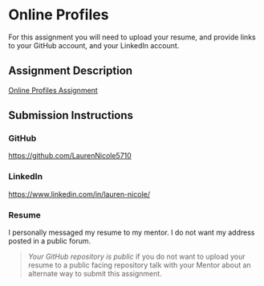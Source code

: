 # Online Profiles
For this assignment you will need to upload your resume, and provide links to your GitHub account, and your LinkedIn account.

## Assignment Description
[Online Profiles Assignment](https://education.launchcode.org/liftoff/assignments/online-profiles/)

## Submission Instructions
 
### GitHub
https://github.com/LaurenNicole5710
 
### LinkedIn
https://www.linkedin.com/in/lauren-nicole/

### Resume
I personally messaged my resume to my mentor. I do not want my address posted in a public forum. 

> *Your GitHub repository is public* if you do not want to upload your resume to a public facing repository talk with your Mentor about an alternate way to submit this assignment.
